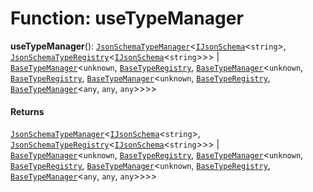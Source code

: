 # Function: useTypeManager

**useTypeManager**(): [`JsonSchemaTypeManager`](/en/auto-docs/type-editor/classes/JsonSchemaTypeManager.md)<[`IJsonSchema`](/en/auto-docs/type-editor/interfaces/IJsonSchema.md)<`string`>, [`JsonSchemaTypeRegistry`](/en/auto-docs/type-editor/interfaces/JsonSchemaTypeRegistry.md)<[`IJsonSchema`](/en/auto-docs/type-editor/interfaces/IJsonSchema.md)<`string`>>> | [`BaseTypeManager`](/en/auto-docs/type-editor/classes/BaseTypeManager.md)<`unknown`, [`BaseTypeRegistry`](/en/auto-docs/type-editor/interfaces/BaseTypeRegistry.md), [`BaseTypeManager`](/en/auto-docs/type-editor/classes/BaseTypeManager.md)<`unknown`, [`BaseTypeRegistry`](/en/auto-docs/type-editor/interfaces/BaseTypeRegistry.md), [`BaseTypeManager`](/en/auto-docs/type-editor/classes/BaseTypeManager.md)<`unknown`, [`BaseTypeRegistry`](/en/auto-docs/type-editor/interfaces/BaseTypeRegistry.md), [`BaseTypeManager`](/en/auto-docs/type-editor/classes/BaseTypeManager.md)<`any`, `any`, `any`>>>>

#### Returns

[`JsonSchemaTypeManager`](/en/auto-docs/type-editor/classes/JsonSchemaTypeManager.md)<[`IJsonSchema`](/en/auto-docs/type-editor/interfaces/IJsonSchema.md)<`string`>, [`JsonSchemaTypeRegistry`](/en/auto-docs/type-editor/interfaces/JsonSchemaTypeRegistry.md)<[`IJsonSchema`](/en/auto-docs/type-editor/interfaces/IJsonSchema.md)<`string`>>> | [`BaseTypeManager`](/en/auto-docs/type-editor/classes/BaseTypeManager.md)<`unknown`, [`BaseTypeRegistry`](/en/auto-docs/type-editor/interfaces/BaseTypeRegistry.md), [`BaseTypeManager`](/en/auto-docs/type-editor/classes/BaseTypeManager.md)<`unknown`, [`BaseTypeRegistry`](/en/auto-docs/type-editor/interfaces/BaseTypeRegistry.md), [`BaseTypeManager`](/en/auto-docs/type-editor/classes/BaseTypeManager.md)<`unknown`, [`BaseTypeRegistry`](/en/auto-docs/type-editor/interfaces/BaseTypeRegistry.md), [`BaseTypeManager`](/en/auto-docs/type-editor/classes/BaseTypeManager.md)<`any`, `any`, `any`>>>>
